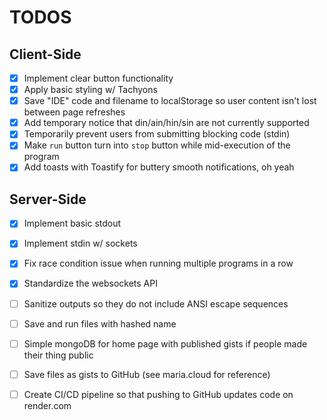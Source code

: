 # TODOS

## Client-Side
- [x] Implement clear button functionality
- [x] Apply basic styling w/ Tachyons
- [x] Save "IDE" code and filename to localStorage so user content isn't lost between page refreshes
- [x] Add temporary notice that din/ain/hin/sin are not currently supported
- [x] Temporarily prevent users from submitting blocking code (stdin)
- [x] Make `run` button turn into `stop` button while mid-execution of the program
- [x] Add toasts with Toastify for buttery smooth notifications, oh yeah

## Server-Side
- [x] Implement basic stdout
- [x] Implement stdin w/ sockets
- [x] Fix race condition issue when running multiple programs in a row
- [x] Standardize the websockets API
- [ ] Sanitize outputs so they do not include ANSI escape sequences
- [ ] Save and run files with hashed name
- [ ] Simple mongoDB for home page with published gists if people made their thing public
- [ ] Save files as gists to GitHub (see maria.cloud for reference)
- [ ] Create CI/CD pipeline so that pushing to GitHub updates code on render.com


